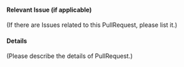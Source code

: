#### Relevant Issue (if applicable)
(If there are Issues related to this PullRequest, please list it.)

#### Details
(Please describe the details of PullRequest.)

